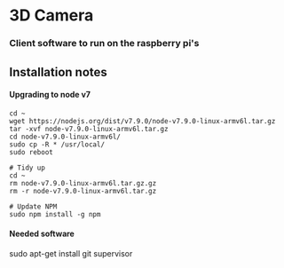 # 3D Camera

### Client software to run on the raspberry pi's


## Installation notes

#### Upgrading to node v7
```
cd ~
wget https://nodejs.org/dist/v7.9.0/node-v7.9.0-linux-armv6l.tar.gz
tar -xvf node-v7.9.0-linux-armv6l.tar.gz
cd node-v7.9.0-linux-armv6l/
sudo cp -R * /usr/local/
sudo reboot

# Tidy up
cd ~
rm node-v7.9.0-linux-armv6l.tar.gz.gz
rm -r node-v7.9.0-linux-armv6l.tar.gz

# Update NPM
sudo npm install -g npm
```


#### Needed software

sudo apt-get install git supervisor
